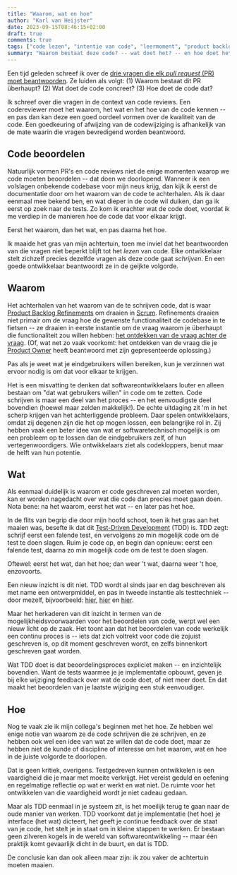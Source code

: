 ```yaml
---
title: "Waarom, wat en hoe"
author: "Karl van Heijster"
date: 2023-09-15T08:46:15+02:00
draft: true
comments: true
tags: ["code lezen", "intentie van code", "leermoment", "product backlog refinement", "test-driven development"]
summary: "Waarom bestaat deze code? -- wat doet het? -- en hoe doet het dat? Ik maaide het gras van mijn achtertuin, toen me inviel dat het beantwoorden van die vragen niet beperkt blijft tot het *lezen* van code. Elke ontwikkelaar stelt zichzelf precies dezelfde vragen als deze code gaat *schrijven*. En een goede ontwikkelaar beantwoordt ze in de geijkte volgorde."
---
```


Een tijd geleden schreef ik over de [drie vragen die elk *pull request* (PR) moet beantwoorden](/blog/23/09/drie-vragen-die-elk-pull-request-moet-beantwoorden/). Ze luiden als volgt: (1) Waarom bestaat dit PR überhaupt? (2) Wat doet de code concreet? (3) Hoe doet de code dat?


Ik schreef over die vragen in de context van code reviews. Een codereviewer moet het waarom, het wat en het hoe van de code kennen -- en pas dan kan deze een goed oordeel vormen over de kwaliteit van de code. Een goedkeuring of afwijzing van de codewijziging is afhankelijk van de mate waarin die vragen bevredigend worden beantwoord.


## Code beoordelen


Natuurlijk vormen PR's en code reviews niet de enige momenten waarop we code moeten beoordelen -- dat doen we doorlopend. Wanneer ik een volslagen onbekende codebase voor mijn neus krijg, dan kijk ik eerst de documentatie door om het waarom van de code te achterhalen. Als ik daar eenmaal mee bekend ben, en wat dieper in de code wil duiken, dan ga ik eerst op zoek naar de tests. Zo kom ik erachter wat de code doet, voordat ik me verdiep in de manieren hoe de code dat voor elkaar krijgt.


Eerst het waarom, dan het wat, en pas daarna het hoe.


Ik maaide het gras van mijn achtertuin, toen me inviel dat het beantwoorden van die vragen niet beperkt blijft tot het *lezen* van code. Elke ontwikkelaar stelt zichzelf precies dezelfde vragen als deze code gaat *schrijven*. En een goede ontwikkelaar beantwoordt ze in de geijkte volgorde.


## Waarom


Het achterhalen van het waarom van de te schrijven code, dat is waar [Product Backlog Refinements](/tags/product-backlog-refinement/ "Blogs met de tag 'product backlog refinement'") om draaien in [Scrum](/tags/scrum/ "Blogs met de tag 'scrum'"). Refinements draaien niet primair om de vraag hoe de gewenste functionaliteit de codebase in te fietsen -- ze draaien in eerste instantie om de vraag waarom je überhaupt die functionaliteit zou willen hebben: [het ontdekken van de vraag achter de vraag](/blog/23/04/de-vraag-achter-de-vraag-ontdekken/). (Of, wat net zo vaak voorkomt: het ontdekken van de vraag die je [Product Owner](https://www.scrum.org/resources/what-is-a-product-owner "'What is a Product Owner?' scrum.org") heeft beantwoord met zijn gepresenteerde oplossing.)


Pas als je weet wat je eindgebruikers willen bereiken, kun je verzinnen wat ervoor nodig is om dat voor elkaar te krijgen. 


Het is een misvatting te denken dat softwareontwikkelaars louter en alleen bestaan om "dat wat gebruikers willen" in code om te zetten. Code schrijven is maar een deel van het proces -- en het eenvoudigste deel bovendien (hoewel maar zelden makkelijk!). De echte uitdaging zit 'm in het scherp krijgen van het achterliggende probleem. Daar spelen ontwikkelaars, omdat zij degenen zijn die het op mogen lossen, een belangrijke rol in. Zij hebben vaak een beter idee van wat er softwaretechnisch mogelijk is om een probleem op te lossen dan de eindgebruikers zelf, of hun vertegenwoordigers. Wie ontwikkelaars ziet als codekloppers, benut maar de helft van hun potentie.


## Wat


Als eenmaal duidelijk is waarom er code geschreven zal moeten worden, kan er worden nagedacht over wat die code dan precies moet gaan doen. Nota bene: na het waarom, eerst het wat -- en later pas het hoe.


In de flits van begrip die door mijn hoofd schoot, toen ik het gras aan het maaien was, besefte ik dat dit [Test-Driven Development](/tags/test-driven-development/ "Blogs met de tag 'test-driven development'") (TDD) is. TDD zegt: schrijf eerst een falende test, en vervolgens zo min mogelijk code om de test te doen slagen. Ruim je code op, en begin dan opnieuw: eerst een falende test, daarna zo min mogelijk code om de test te doen slagen.


Oftewel: eerst het wat, dan het hoe; dan weer 't wat, daarna weer 't hoe, enzovoorts.


Een nieuw inzicht is dit niet. TDD wordt al sinds jaar en dag beschreven als met name een ontwerpmiddel, en pas in tweede instantie als testtechniek -- door mezelf, bijvoorbeeld: [hier](/blog/22/09/tests-als-ontwerpmiddel/ "'Tests als ontwerpmiddel'"), [hier](/blog/22/08/test-driven-development-is-een-ontwerpdiscipline/ "'Test-driven development is een ontwerpdiscipline'") en [hier](/blog/22/05/nog-een-reden-om-testgedreven-te-ontwikkelen/ "'Nóg een reden om testgedreven te ontwikkelen'"). 


Maar het herkaderen van dit inzicht in termen van de mogelijkheidsvoorwaarden voor het beoordelen van code, werpt wel een nieuw licht op de zaak. Het toont aan dat het beoordelen van code werkelijk een continu proces is -- iets dat zich voltrekt voor code die zojuist geschreven is, op dit moment geschreven wordt, en zelfs binnenkort geschreven gaat worden.


Wat TDD doet is dat beoordelingsproces expliciet maken -- en inzichtelijk bovendien. Want de tests waarmee je je implementatie opbouwt, geven je bij elke wijziging feedback over wat de code doet, of niet meer doet. En dat maakt het beoordelen van je laatste wijziging een stuk eenvoudiger.


## Hoe


Nog te vaak zie ik mijn collega's beginnen met het hoe. Ze hebben wel enige notie van waarom ze de code schrijven die ze schrijven, en ze hebben ook wel een idee van wat ze willen dat de code doet, maar ze hebben niet de kunde of discipline of interesse om het waarom, wat en hoe in de juiste volgorde te doorlopen. 


Dat is geen kritiek, overigens. Testgedreven kunnen ontwikkelen is een vaardigheid die je maar met moeite verkrijgt. Het vereist geduld en oefening en regelmatige reflectie op wat er werkt en wat niet. De ruimte voor het ontwikkelen van die vaardigheid wordt je niet cadeau gedaan.


Maar als TDD eenmaal in je systeem zit, is het moeilijk terug te gaan naar de oude manier van werken. TDD voorkomt dat je implementatie (het hoe) je interface (het wat) dicteert, het geeft je continue feedback over de staat van je code, het stelt je in staat om in kleine stappen te werken. Er bestaan geen zilveren kogels in de wereld van softwareontwikkeling -- maar één praktijk komt gevaarlijk dicht in de buurt, en dat is TDD.


De conclusie kan dan ook alleen maar zijn: ik zou vaker de achtertuin moeten maaien.
